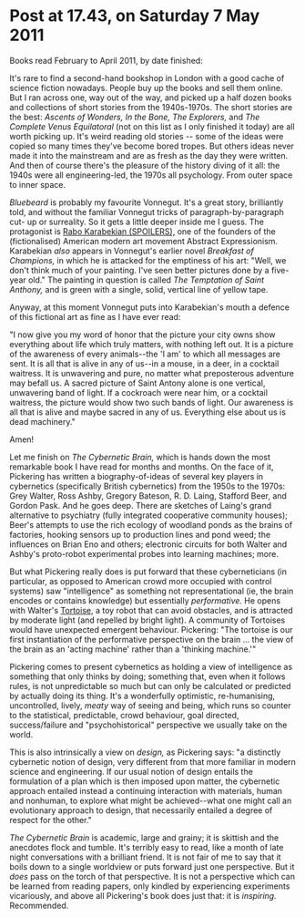 # Post at 17.43, on Saturday 7 May 2011

Books read February to April 2011, by date finished:

It's rare to find a second-hand bookshop in London with a good cache of
science fiction nowadays. People buy up the books and sell them online. But I
ran across one, way out of the way, and picked up a half dozen books and
collections of short stories from the 1940s-1970s. The short stories are the
best: _Ascents of Wonders,_ _In the Bone,_ _The Explorers,_ and _The Complete
Venus Equilatoral_ (not on this list as I only finished it today) are all
worth picking up. It's weird reading old stories -- some of the ideas were
copied so many times they've become bored tropes. But others ideas never made
it into the mainstream and are as fresh as the day they were written. And then
of course there's the pleasure of the history diving of it all: the 1940s were
all engineering-led, the 1970s all psychology. From outer space to inner
space.

_Bluebeard_ is probably my favourite Vonnegut. It's a great story, brilliantly
told, and without the familiar Vonnegut tricks of paragraph-by-paragraph cut-
up or surreality. So it gets a little deeper inside me I guess. The
protagonist is [Rabo Karabekian
(SPOILERS),](http://en.wikipedia.org/wiki/Rabo_Karabekian "He has a Wikipedia
page, with a reproduction of his art!") one of the founders of the
(fictionalised) American modern art movement Abstract Expressionism.
Karabekian _also_ appears in Vonnegut's earlier novel _Breakfast of
Champions,_ in which he is attacked for the emptiness of his art: "Well, we
don't think much of your painting. I've seen better pictures done by a five-
year old." The painting in question is called _The Temptation of Saint
Anthony,_ and is green with a single, solid, vertical line of yellow tape.

Anyway, at this moment Vonnegut puts into Karabekian's mouth a defence of this
fictional art as fine as I have ever read:

"I now give you my word of honor that the picture your city owns show
everything about life which truly matters, with nothing left out. It is a
picture of the awareness of every animals--the 'I am' to which all messages
are sent. It is all that is alive in any of us--in a mouse, in a deer, in a
cocktail waitress. It is unwavering and pure, no matter what preposterous
adventure may befall us. A sacred picture of Saint Antony alone is one
vertical, unwavering band of light. If a cockroach were near him, or a
cocktail waitress, the picture would show two such bands of light. Our
awareness is all that is alive and maybe sacred in any of us. Everything else
about us is dead machinery."

Amen!

Let me finish on _The Cybernetic Brain,_ which is hands down the most
remarkable book I have read for months and months. On the face of it,
Pickering has written a biography-of-ideas of several key players in
cybernetics (specifically British cybernetics) from the 1950s to the 1970s:
Grey Walter, Ross Ashby, Gregory Bateson, R. D. Laing, Stafford Beer, and
Gordon Pask. And he goes deep. There are sketches of Laing's grand alternative
to psychiatry (fully integrated cooperative community houses); Beer's attempts
to use the rich ecology of woodland ponds as the brains of factories, hooking
sensors up to production lines and pond weed; the influences on Brian Eno and
others; electronic circuits for both Walter and Ashby's proto-robot
experimental probes into learning machines; more.

But what Pickering really does is put forward that these cyberneticians (in
particular, as opposed to American crowd more occupied with control systems)
saw "intelligence" as something not representational (ie, the brain encodes or
contains knowledge) but essentially _performative._ He opens with Walter's
[Tortoise,](http://www.makingthemodernworld.org.uk/icons_of_invention/technology/1939-1968/IC.105/ "Simple robots.") a toy robot that can avoid obstacles, and is attracted by
moderate light (and repelled by bright light). A community of Tortoises would
have unexpected emergent behaviour. Pickering: "The tortoise is our first
instantiation of the performative perspective on the brain ... the view of the
brain as an 'acting machine' rather than a 'thinking machine.'"

Pickering comes to present cybernetics as holding a view of intelligence as
something that only thinks by doing; something that, even when it follows
rules, is not unpredictable so much but can only be calculated or predicted by
actually doing its thing. It's a wonderfully optimistic, re-humanising,
uncontrolled, lively, _meaty_ way of seeing and being, which runs so counter
to the statistical, predictable, crowd behaviour, goal directed,
success/failure and "psychohistorical" perspective we usually take on the
world.

This is also intrinsically a view on _design,_ as Pickering says: "a
distinctly cybernetic notion of design, very different from that more familiar
in modern science and engineering. If our usual notion of design entails the
formulation of a plan which is then imposed upon matter, the cybernetic
approach entailed instead a continuing interaction with materials, human and
nonhuman, to explore what might be achieved--what one might call an
evolutionary approach to design, that necessarily entailed a degree of respect
for the other."

_The Cybernetic Brain_ is academic, large and grainy; it is skittish and the
anecdotes flock and tumble. It's terribly easy to read, like a month of late
night conversations with a brilliant friend. It is not fair of me to say that
it boils down to a single worldview or puts forward just one perspective. But
it _does_ pass on the torch of that perspective. It is not a perspective which
can be learned from reading papers, only kindled by experiencing experiments
vicariously, and above all Pickering's book does just that: it is _inspiring._
Recommended.
